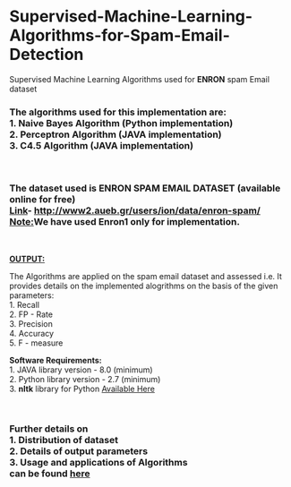 # Supervised-Machine-Learning-Algorithms-for-Spam-Email-Detection
Supervised Machine Learning Algorithms used for <b>ENRON</b> spam Email dataset
</br>

<h3>
The algorithms used for this implementation are:</br>
<b>1. Naive Bayes Algorithm </b> (Python implementation)</br>
<b>2. Perceptron Algorithm </b> (JAVA implementation)</br>
<b>3. C4.5 Algorithm </b> (JAVA implementation)</br>
</h3>
</br>
<h3>
The dataset used is <b>ENRON</b> SPAM EMAIL DATASET (available online for free)</br>
<u>Link</u>- <a href="http://www2.aueb.gr/users/ion/data/enron-spam/">http://www2.aueb.gr/users/ion/data/enron-spam/</a></br>
<u>Note:</u>We have used <b>Enron1</b> only for implementation.
</h3>
</br>
<p font size="20"><b><u>OUTPUT:</b></u></p>
<p font size="18">
The Algorithms are applied on the spam email dataset and assessed i.e. It provides details on the implemented alogrithms on the basis of the given parameters:</br>
1. Recall </br>
2. FP - Rate</br>
3. Precision</br>
4. Accuracy</br>
5. F - measure</br>
</p>
<p font size="20">
<b>Software Requirements:</b></br>
1. JAVA library version - 8.0 (minimum)</br>
2. Python library version - 2.7 (minimum)</br>
3. <b>nltk</b> library for Python <a href="http://www.nltk.org/install.html">Available Here</a></br>
</p>
</br>
<h3><b>
Further details on </br>
1. Distribution of dataset </br>
2. Details of output parameters</br>
3. Usage and applications of Algorithms</br>
can be found <a href="http://ijsart.com/Home/IssueDetail/8673">here</a>
</b></h3>

